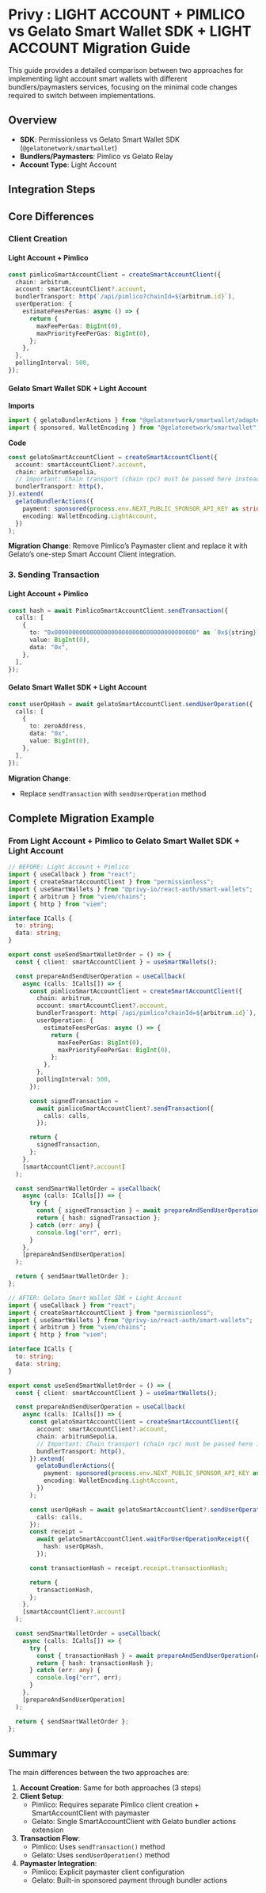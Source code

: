 # Privy : LIGHT ACCOUNT + PIMLICO vs Gelato Smart Wallet SDK + LIGHT ACCOUNT Migration Guide

This guide provides a detailed comparison between two approaches for implementing light account smart wallets with different bundlers/paymasters services, focusing on the minimal code changes required to switch between implementations.

## Overview

- **SDK**: Permissionless vs Gelato Smart Wallet SDK (`@gelatonetwork/smartwallet`)
- **Bundlers/Paymasters**: Pimlico vs Gelato Relay
- **Account Type**: Light Account

## Integration Steps

## Core Differences

### Client Creation

#### Light Account + Pimlico

```typescript
const pimlicoSmartAccountClient = createSmartAccountClient({
  chain: arbitrum,
  account: smartAccountClient?.account,
  bundlerTransport: http(`/api/pimlico?chainId=${arbitrum.id}`),
  userOperation: {
    estimateFeesPerGas: async () => {
      return {
        maxFeePerGas: BigInt(0),
        maxPriorityFeePerGas: BigInt(0),
      };
    },
  },
  pollingInterval: 500,
});
```

#### Gelato Smart Wallet SDK + Light Account

**Imports**

```typescript
import { gelatoBundlerActions } from "@gelatonetwork/smartwallet/adapter";
import { sponsored, WalletEncoding } from "@gelatonetwork/smartwallet";
```

**Code**

```typescript
const gelatoSmartAccountClient = createSmartAccountClient({
  account: smartAccountClient?.account,
  chain: arbitrumSepolia,
  // Important: Chain transport (chain rpc) must be passed here instead of bundler transport
  bundlerTransport: http(),
}).extend(
  gelatoBundlerActions({
    payment: sponsored(process.env.NEXT_PUBLIC_SPONSOR_API_KEY as string),
    encoding: WalletEncoding.LightAccount,
  })
);
```

**Migration Change**: Remove Pimlico’s Paymaster client and replace it with Gelato’s one-step Smart Account Client integration.

### 3. Sending Transaction

#### Light Account + Pimlico

```typescript
const hash = await PimlicoSmartAccountClient.sendTransaction({
  calls: [
    {
      to: "0x0000000000000000000000000000000000000000" as `0x${string}`,
      value: BigInt(0),
      data: "0x",
    },
  ],
});
```

#### Gelato Smart Wallet SDK + Light Account

```typescript
const userOpHash = await gelatoSmartAccountClient.sendUserOperation({
  calls: [
    {
      to: zeroAddress,
      data: "0x",
      value: BigInt(0),
    },
  ],
});
```

**Migration Change**:

- Replace `sendTransaction` with `sendUserOperation` method

## Complete Migration Example

### From Light Account + Pimlico to Gelato Smart Wallet SDK + Light Account

```typescript
// BEFORE: Light Account + Pimlico
import { useCallback } from "react";
import { createSmartAccountClient } from "permissionless";
import { useSmartWallets } from "@privy-io/react-auth/smart-wallets";
import { arbitrum } from "viem/chains";
import { http } from "viem";

interface ICalls {
  to: string;
  data: string;
}

export const useSendSmartWalletOrder = () => {
  const { client: smartAccountClient } = useSmartWallets();

  const prepareAndSendUserOperation = useCallback(
    async (calls: ICalls[]) => {
      const pimlicoSmartAccountClient = createSmartAccountClient({
        chain: arbitrum,
        account: smartAccountClient?.account,
        bundlerTransport: http(`/api/pimlico?chainId=${arbitrum.id}`),
        userOperation: {
          estimateFeesPerGas: async () => {
            return {
              maxFeePerGas: BigInt(0),
              maxPriorityFeePerGas: BigInt(0),
            };
          },
        },
        pollingInterval: 500,
      });

      const signedTransaction =
        await pimlicoSmartAccountClient?.sendTransaction({
          calls: calls,
        });

      return {
        signedTransaction,
      };
    },
    [smartAccountClient?.account]
  );

  const sendSmartWalletOrder = useCallback(
    async (calls: ICalls[]) => {
      try {
        const { signedTransaction } = await prepareAndSendUserOperation(calls);
        return { hash: signedTransaction };
      } catch (err: any) {
        console.log("err", err);
      }
    },
    [prepareAndSendUserOperation]
  );

  return { sendSmartWalletOrder };
};
```

```typescript
// AFTER: Gelato Smart Wallet SDK + Light Account
import { useCallback } from "react";
import { createSmartAccountClient } from "permissionless";
import { useSmartWallets } from "@privy-io/react-auth/smart-wallets";
import { arbitrum } from "viem/chains";
import { http } from "viem";

interface ICalls {
  to: string;
  data: string;
}

export const useSendSmartWalletOrder = () => {
  const { client: smartAccountClient } = useSmartWallets();

  const prepareAndSendUserOperation = useCallback(
    async (calls: ICalls[]) => {
      const gelatoSmartAccountClient = createSmartAccountClient({
        account: smartAccountClient?.account,
        chain: arbitrumSepolia,
        // Important: Chain transport (chain rpc) must be passed here instead of bundler transport
        bundlerTransport: http(),
      }).extend(
        gelatoBundlerActions({
          payment: sponsored(process.env.NEXT_PUBLIC_SPONSOR_API_KEY as string),
          encoding: WalletEncoding.LightAccount,
        })
      );

      const userOpHash = await gelatoSmartAccountClient?.sendUserOperation({
        calls: calls,
      });
      const receipt =
        await gelatoSmartAccountClient.waitForUserOperationReceipt({
          hash: userOpHash,
        });

      const transactionHash = receipt.receipt.transactionHash;

      return {
        transactionHash,
      };
    },
    [smartAccountClient?.account]
  );

  const sendSmartWalletOrder = useCallback(
    async (calls: ICalls[]) => {
      try {
        const { transactionHash } = await prepareAndSendUserOperation(calls);
        return { hash: transactionHash };
      } catch (err: any) {
        console.log("err", err);
      }
    },
    [prepareAndSendUserOperation]
  );

  return { sendSmartWalletOrder };
};
```

## Summary

The main differences between the two approaches are:

1. **Account Creation**: Same for both approaches (3 steps)
2. **Client Setup**:
   - Pimlico: Requires separate Pimlico client creation + SmartAccountClient with paymaster
   - Gelato: Single SmartAccountClient with Gelato bundler actions extension
3. **Transaction Flow**:
   - Pimlico: Uses `sendTransaction()` method
   - Gelato: Uses `sendUserOperation()` method
4. **Paymaster Integration**:
   - Pimlico: Explicit paymaster client configuration
   - Gelato: Built-in sponsored payment through bundler actions
